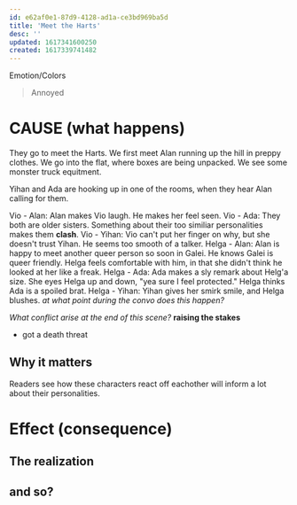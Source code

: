 ```yaml
---
id: e62af0e1-87d9-4128-ad1a-ce3bd969ba5d
title: 'Meet the Harts'
desc: ''
updated: 1617341600250
created: 1617339741482
---
```

Emotion/Colors
> Annoyed

# CAUSE (what happens)
They go to meet the Harts. We first meet Alan running up the hill in preppy clothes.
We go into the flat, where boxes are being unpacked. We see some monster truck equitment.

Yihan and Ada are hooking up in one of the rooms, when they hear Alan calling for them.

Vio - Alan: Alan makes Vio laugh. He makes her feel seen.
Vio - Ada: They both are older sisters. Something about their too similiar personalities makes them **clash**.
Vio - Yihan: Vio can't put her finger on why, but she doesn't trust Yihan. He seems too smooth of a talker. 
Helga - Alan: Alan is happy to meet another queer person so soon in Galei. He knows Galei is queer friendly. Helga feels comfortable with him, in that she didn't think he looked at her like a freak.
Helga - Ada: Ada makes a sly remark about Helg'a size. She eyes Helga up and down, "yea sure I feel protected." Helga thinks Ada is a spoiled brat. 
Helga - Yihan: Yihan gives her smirk smile, and Helga blushes. *at what point during the convo does this happen?*

*What conflict arise at the end of this scene?* **raising the stakes**
- got a death threat

##  Why it matters
Readers see how these characters react off eachother will inform a lot about their personalities.

# Effect (consequence) 

## The realization

## and so?
